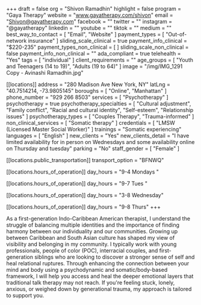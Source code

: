+++
draft = false
org = "Shivon Ramadhin"
highlight = false
program = "Gaya Therapy"
website = "www.gayatherapy.com/shivon"
email = "Shivon@gayatherapy.com"
facebook = ""
twitter = ""
instagram = "@gayatherapy"
linkedin = ""
youtube = ""
tiktok = ""
medium = ""
best_way_to_contact = [ "Email", "Website" ]
payment_types = [ "Out-of-network insurance" ]
sliding_scale_clinical = true
payment_info_clinical = "$220-235"
payment_types_non_clinical = [ ]
sliding_scale_non_clinical = false
payment_info_non_clinical = ""
ada_compliant = true
telehealth = "Yes"
tags = [ "individual" ]
client_requirements = ""
age_groups = [ "Youth and Teenagers (14 to 19)", "Adults (19 to 64)" ]
image = "/img/IMG_1291 Copy - Avinashi Ramadhin.jpg"

[[locations]]
address = "280 Madison Ave New York, NY"
latLng = "40.7514214, -73.9805145"
boroughs = [ "Online", "Manhattan" ]
phone_number = "929 266 8503"
services = [ "Psychotherapy" ]
psychotherapy = true
psychotherapy_specialties = [
  "Cultural adjustment",
  "Family conflict",
  "Racial and cultural identity",
  "Self-esteem",
  "Relationship issues"
]
psychotherapy_types = [ "Couples Therapy", "Trauma-informed" ]
non_clinical_services = [ "Somatic therapy" ]
credentials = [ "LMSW (Licensed Master Social Worker)" ]
trainings = "Somatic experiencing"
languages = [ "English" ]
new_clients = "Yes"
new_clients_detail = "I have limited availability for in person on Wednesdays and some availability online on Thursday and tuesday"
parking = "No"
staff_gender = [ "Female" ]

  [[locations.public_transportation]]
  transport_option = "BFNWQ"

  [[locations.hours_of_operation]]
  day_hours = "9-4 Mondays "

  [[locations.hours_of_operation]]
  day_hours = "9-7 Tues "

  [[locations.hours_of_operation]]
  day_hours = "3-8 Wednesday"

  [[locations.hours_of_operation]]
  day_hours = "9-8 Thurs"
+++


As a first-generation Indo-Caribbean American therapist, I understand the struggle of balancing multiple identities and the importance of finding harmony between our individuality and our communities. Growing up between Caribbean and South Asian culture has shaped my view of visibility and belonging in my community. I typically work with young professionals, people of color (POC), interracial couples, and first-generation siblings who are looking to discover a stronger sense of self and heal relational ruptures.  Through enhancing the connection between your mind and body using a psychodynamic and somatic/body-based framework, I will help you access and heal the deeper emotional layers that traditional talk therapy may not reach. If you're feeling stuck, lonely, anxious, or weighed down by generational trauma, my approach is tailored to support you.
